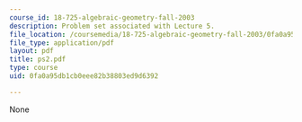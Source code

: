 ```yaml
---
course_id: 18-725-algebraic-geometry-fall-2003
description: Problem set associated with Lecture 5.
file_location: /coursemedia/18-725-algebraic-geometry-fall-2003/0fa0a95db1cb0eee82b38803ed9d6392_ps2.pdf
file_type: application/pdf
layout: pdf
title: ps2.pdf
type: course
uid: 0fa0a95db1cb0eee82b38803ed9d6392

---
```

None